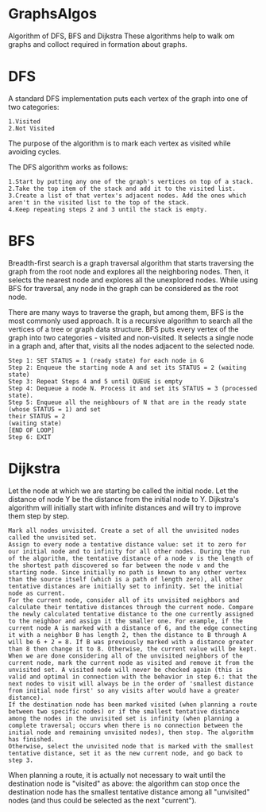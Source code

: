 # GraphsAlgos
Algorithm of DFS, BFS and Dijkstra
These algorithms help to walk om graphs and colloct required in formation about graphs.

# DFS
A standard DFS implementation puts each vertex of the graph into one of two categories:

    1.Visited
    2.Not Visited

The purpose of the algorithm is to mark each vertex as visited while avoiding cycles.

The DFS algorithm works as follows:

    1.Start by putting any one of the graph's vertices on top of a stack.
    2.Take the top item of the stack and add it to the visited list.
    3.Create a list of that vertex's adjacent nodes. Add the ones which aren't in the visited list to the top of the stack.
    4.Keep repeating steps 2 and 3 until the stack is empty.

# BFS
Breadth-first search is a graph traversal algorithm that starts traversing the graph from the root node and explores all the neighboring nodes. Then, it selects the nearest node and explores all the unexplored nodes. While using BFS for traversal, any node in the graph can be considered as the root node.

There are many ways to traverse the graph, but among them, BFS is the most commonly used approach. It is a recursive algorithm to search all the vertices of a tree or graph data structure. BFS puts every vertex of the graph into two categories - visited and non-visited. It selects a single node in a graph and, after that, visits all the nodes adjacent to the selected node.

    Step 1: SET STATUS = 1 (ready state) for each node in G
    Step 2: Enqueue the starting node A and set its STATUS = 2 (waiting state)
    Step 3: Repeat Steps 4 and 5 until QUEUE is empty
    Step 4: Dequeue a node N. Process it and set its STATUS = 3 (processed state).
    Step 5: Enqueue all the neighbours of N that are in the ready state (whose STATUS = 1) and set
    their STATUS = 2
    (waiting state)
    [END OF LOOP]
    Step 6: EXIT

# Dijkstra
Let the node at which we are starting be called the initial node. Let the distance of node Y be the distance from the initial node to Y. Dijkstra's algorithm will initially start with infinite distances and will try to improve them step by step.

    Mark all nodes unvisited. Create a set of all the unvisited nodes called the unvisited set.
    Assign to every node a tentative distance value: set it to zero for our initial node and to infinity for all other nodes. During the run of the algorithm, the tentative distance of a node v is the length of the shortest path discovered so far between the node v and the starting node. Since initially no path is known to any other vertex than the source itself (which is a path of length zero), all other tentative distances are initially set to infinity. Set the initial node as current.
    For the current node, consider all of its unvisited neighbors and calculate their tentative distances through the current node. Compare the newly calculated tentative distance to the one currently assigned to the neighbor and assign it the smaller one. For example, if the current node A is marked with a distance of 6, and the edge connecting it with a neighbor B has length 2, then the distance to B through A will be 6 + 2 = 8. If B was previously marked with a distance greater than 8 then change it to 8. Otherwise, the current value will be kept.
    When we are done considering all of the unvisited neighbors of the current node, mark the current node as visited and remove it from the unvisited set. A visited node will never be checked again (this is valid and optimal in connection with the behavior in step 6.: that the next nodes to visit will always be in the order of 'smallest distance from initial node first' so any visits after would have a greater distance).
    If the destination node has been marked visited (when planning a route between two specific nodes) or if the smallest tentative distance among the nodes in the unvisited set is infinity (when planning a complete traversal; occurs when there is no connection between the initial node and remaining unvisited nodes), then stop. The algorithm has finished.
    Otherwise, select the unvisited node that is marked with the smallest tentative distance, set it as the new current node, and go back to step 3.

When planning a route, it is actually not necessary to wait until the destination node is "visited" as above: the algorithm can stop once the destination node has the smallest tentative distance among all "unvisited" nodes (and thus could be selected as the next "current"). 
